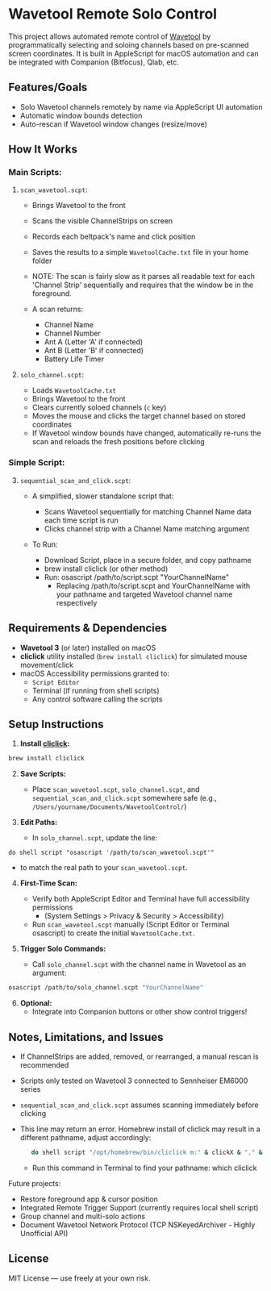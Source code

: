 # Wavetool Remote Solo Control

This project allows automated remote control of [Wavetool](https://wavetool.fi/) by programmatically selecting and soloing channels based on pre-scanned screen coordinates. It is built in AppleScript for macOS automation and can be integrated with Companion (Bitfocus), Qlab, etc.

## Features/Goals

- Solo Wavetool channels remotely by name via AppleScript UI automation 
- Automatic window bounds detection
- Auto-rescan if Wavetool window changes (resize/move)

## How It Works

### Main Scripts:

1. `scan_wavetool.scpt`:

   - Brings Wavetool to the front
   - Scans the visible ChannelStrips on screen
   - Records each beltpack's name and click position
   - Saves the results to a simple `WavetoolCache.txt` file in your home folder

   - NOTE: The scan is fairly slow as it parses all readable text for each 'Channel Strip' sequentially and requires that the window be in the foreground. 
  
   - A scan returns: 
      - Channel Name
      - Channel Number
      - Ant A (Letter 'A' if connected)
      - Ant B (Letter 'B' if connected)
      - Battery Life Timer

2. `solo_channel.scpt`:

   - Loads `WavetoolCache.txt`
   - Brings Wavetool to the front
   - Clears currently soloed channels (`c` key)
   - Moves the mouse and clicks the target channel based on stored coordinates
   - If Wavetool window bounds have changed, automatically re-runs the scan and reloads the fresh positions before clicking

### Simple Script:

3. `sequential_scan_and_click.scpt`:
   - A simplified, slower standalone script that:
     - Scans Wavetool sequentially for matching Channel Name data each time script is run
     - Clicks channel strip with a Channel Name matching argument
    
   - To Run:
     - Download Script, place in a secure folder, and copy pathname
     - brew install cliclick (or other method)
     - Run: osascript /path/to/script.scpt "YourChannelName"
       - Replacing /path/to/script.scpt and YourChannelName with your pathname and targeted Wavetool channel name respectively


## Requirements & Dependencies

- **Wavetool 3** (or later) installed on macOS
- **cliclick** utility installed (`brew install cliclick`) for simulated mouse movement/click
- macOS Accessibility permissions granted to:
  - `Script Editor`
  - Terminal (if running from shell scripts)
  - Any control software calling the scripts

## Setup Instructions

1. **Install [cliclick](https://github.com/BlueM/cliclick):**

```bash
brew install cliclick
```

2. **Save Scripts:**

   - Place `scan_wavetool.scpt`, `solo_channel.scpt`, and `sequential_scan_and_click.scpt` somewhere safe (e.g., `/Users/yourname/Documents/WavetoolControl/`)

3. **Edit Paths:**

   - In `solo_channel.scpt`, update the line:

```applescript
do shell script "osascript '/path/to/scan_wavetool.scpt'"
```

- to match the real path to your `scan_wavetool.scpt`.

4. **First-Time Scan:**

   - Verify both AppleScript Editor and Terminal have full accessibility permissions
      - (System Settings > Privacy & Security > Accessibility)
   - Run `scan_wavetool.scpt` manually (Script Editor or Terminal osascript) to create the initial `WavetoolCache.txt`.

5. **Trigger Solo Commands:**

   - Call `solo_channel.scpt` with the channel name in Wavetool as an argument:

```bash
osascript /path/to/solo_channel.scpt "YourChannelName"
```

6. **Optional:**
   - Integrate into Companion buttons or other show control triggers!

## Notes, Limitations, and Issues

- If ChannelStrips are added, removed, or rearranged, a manual rescan is recommended
- Scripts only tested on Wavetool 3 connected to Sennheiser EM6000 series
- `sequential_scan_and_click.scpt` assumes scanning immediately before clicking

- This line may return an error. Homebrew install of cliclick may result in a different pathname, adjust accordingly:
  ```bash
     do shell script "/opt/homebrew/bin/cliclick m:" & clickX & "," & clickY & " && /opt/homebrew/bin/cliclick c:" & clickX & "," & clickY
  ```
   - Run this command in Terminal to find your pathname: which cliclick

Future projects:

- Restore foreground app & cursor position
- Integrated Remote Trigger Support (currently requires local shell script)
- Group channel and multi-solo actions
- Document Wavetool Network Protocol (TCP NSKeyedArchiver - Highly Unofficial API)

## License

MIT License — use freely at your own risk.
